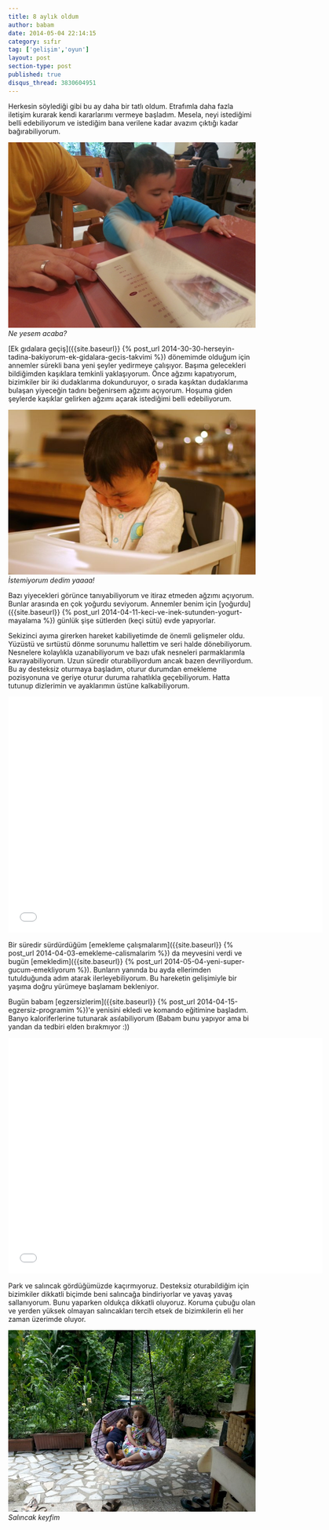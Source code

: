 ```yaml
---
title: 8 aylık oldum
author: babam
date: 2014-05-04 22:14:15
category: sıfır
tag: ['gelişim','oyun']
layout: post
section-type: post 
published: true
disqus_thread: 3830604951
---
```


Herkesin söylediği gibi bu ay daha bir tatlı oldum. Etrafımla daha fazla iletişim kurarak kendi kararlarımı vermeye başladım. Mesela, neyi istediğimi belli edebiliyorum ve istediğim bana verilene kadar avazım çıktığı kadar bağırabiliyorum.

![Ne yesem acaba?](/img/posts/ne_yesem.jpg)
*Ne yesem acaba?*

[Ek gıdalara geçiş]({{site.baseurl}} {% post_url 2014-30-30-herseyin-tadina-bakiyorum-ek-gidalara-gecis-takvimi %}) dönemimde olduğum için annemler sürekli bana yeni şeyler yedirmeye çalışıyor. Başıma gelecekleri bildiğimden kaşıklara temkinli yaklaşıyorum. Önce ağzımı kapatıyorum, bizimkiler bir iki dudaklarıma dokunduruyor, o sırada kaşıktan dudaklarıma bulaşan yiyeceğin tadını beğenirsem ağzımı açıyorum. Hoşuma giden şeylerde kaşıklar gelirken ağzımı açarak istediğimi belli edebiliyorum.

![İstemiyorum dedim yaaaa!](/img/posts/istemiyorum.jpg)
*İstemiyorum dedim yaaaa!*

Bazı yiyecekleri görünce tanıyabiliyorum ve itiraz etmeden ağzımı açıyorum. Bunlar arasında en çok yoğurdu seviyorum. Annemler benim için [yoğurdu]({{site.baseurl}} {% post_url 2014-04-11-keci-ve-inek-sutunden-yogurt-mayalama %}) günlük şişe sütlerden (keçi sütü) evde yapıyorlar.

Sekizinci ayıma girerken hareket kabiliyetimde de önemli gelişmeler oldu. Yüzüstü ve sırtüstü dönme sorunumu hallettim ve seri halde dönebiliyorum. Nesnelere kolaylıkla uzanabiliyorum ve bazı ufak nesneleri parmaklarımla kavrayabiliyorum. Uzun süredir oturabiliyordum ancak bazen devriliyordum. Bu ay desteksiz oturmaya başladım, oturur durumdan emekleme pozisyonuna ve geriye oturur duruma rahatlıkla geçebiliyorum. Hatta tutunup dizlerimin ve ayaklarımın üstüne kalkabiliyorum.

<iframe src="//www.youtube.com/embed/HMynZISQB4o" width="640" height="480" frameborder="0" allowfullscreen="allowfullscreen"></iframe>

Bir süredir sürdürdüğüm [emekleme çalışmalarım]({{site.baseurl}} {% post_url 2014-04-03-emekleme-calismalarim %}) da meyvesini verdi ve bugün [emekledim]({{site.baseurl}} {% post_url 2014-05-04-yeni-super-gucum-emekliyorum %}). Bunların yanında bu ayda ellerimden tutulduğunda adım atarak ilerleyebiliyorum. Bu hareketin gelişimiyle bir yaşıma doğru yürümeye başlamam bekleniyor.

Bugün babam [egzersizlerim]({{site.baseurl}} {% post_url 2014-04-15-egzersiz-programim %})'e yenisini ekledi ve komando eğitimine başladım. Banyo kaloriferlerine tutunarak asılabiliyorum (Babam bunu yapıyor ama bi yandan da tedbiri elden bırakmıyor :))

<iframe src="//www.youtube.com/embed/nI4lKVljipY" width="640" height="480" frameborder="0" allowfullscreen="allowfullscreen"></iframe>

Park ve salıncak gördüğümüzde kaçırmıyoruz. Desteksiz oturabildiğim için bizimkiler dikkatli biçimde beni salıncağa bindiriyorlar ve yavaş yavaş sallanıyorum. Bunu yaparken oldukça dikkatli oluyoruz. Koruma çubuğu olan ve yerden yüksek olmayan salıncakları tercih etsek de bizimkilerin eli her zaman üzerimde oluyor.

![Salıncak keyfim](/img/posts/salincak_keyfi.jpg)
*Salıncak keyfim*
